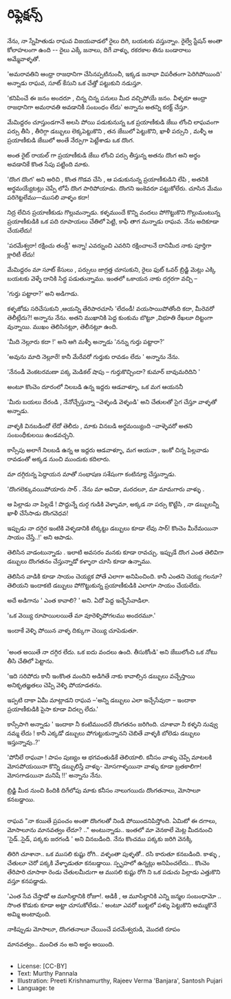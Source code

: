 # రిఫ్లెక్షన్స్

##
నేను, నా స్నేహితుడు రాఘవ విజయవాడలో రైలు దిగి, బయటకు వస్తున్నాం. రైల్వే స్టేషన్ అంతా కోలాహలంగా ఉంది -- రైలు ఎక్కే జనాలు, దిగే వాళ్ళు, రకరకాల తిను బండారాలు అమ్మేవాళ్ళతో.

'అమరావతిని ఆంధ్రా రాజధానిగా చేసినప్పటినుంచీ, ఇక్కడ జనాభా విపరీతంగా పెరిగిపోయింది' అన్నాడు రాఘవ, సూట్ కేసుని ఒక చేత్తో పట్టుకుని నడుస్తూ.

'కనిపించే ఈ జనం అందరూ , చిన్న చిన్న పనులు మీద వచ్చిపోయే జనం. వీళ్ళకూ ఆంధ్రా రాజధానిగా అమరావతి అవడానికీ సంబంధం లేదు' అన్నాను అతన్ని కరక్ట్ చేస్తూ.

మేమిద్దరం చూస్తుండగానే అలసి పోయి పడుకునున్న ఒక ప్రయాణీకుడి జేబు లోంచి లాఘవంగా పర్సు తీసి , తీరిగ్గా డబ్బులు లెక్కపెట్టుకొని , తన జేబులో పెట్టుకొని, ఖాళీ పర్సుని , మళ్ళీ ఆ ప్రయాణీకుడి జేబులో అంతే నేర్పుగా పెట్టేశాడు ఒక దొంగ.

అంత రైట్ రాయల్ గా ప్రయాణీకుడి జేబు లోంచి పర్సు తీస్తున్న అతను దొంగ అని అర్థం అవడానికే కొంత సేపు పట్టింది మాకు. 

'దొంగ దొంగ' అని అరిచి , కొంత గొడవ చేసి , ఆ పడుకునున్న ప్రయాణీకుడిని లేపి , అతనికి అర్థమయ్యేటట్లు చెప్పే లోపే దొంగ పారిపోయాడు. దొంగని ఇంకెవరూ పట్టుకోలేరు. చూసిన మేము పరిగెట్టలేము—ముసలి వాళ్ళం కదా! 

నిద్ర లేచిన ప్రయాణీకుడు గొల్లుమన్నాడు. కళ్ళముందే కొన్ని వందలు పోగొట్టుకొని గొల్లుమంటున్న ప్రయాణీకుడికి ఒక పది రూపాయలు చేతిలో పెట్టి, కాఫీ తాగ మన్నాడు రాఘవ. నేను అదికూడా చేయలేదు! 

'పరమేశ్వరా! రక్షించు తండ్రీ' అన్నా! ఎవర్నుంచి ఎవరిని రక్షించాలనే దానిమీద నాకు పూర్తిగా క్లారిటీ లేదు!

మేమిద్దరం మా సూట్ కేసులు , పర్సులు జాగ్రత్త చూసుకుని, రైలు ఫుట్ ఓవర్ బ్రిడ్జి మెట్లు ఎక్కి బయటకు వెళ్ళే దానికి సిద్ధ పడుతున్నాము. ఇంతలో ఒకాయన నాకు దగ్గరగా వచ్చి –

'గుర్తు పట్టారా?' అని అడిగాడు.

కళ్ళజోడు సరిచేసుకుని ,ఆయన్ని తేరిపారచూసి 'లేదండీ! వయసాయిపోతోంది కదా, మీరెవరో తెలీట్లేదు?! అన్నాను నేను. అతని ముఖానికి పెద్ద కుంకుమ బొట్టూ ,విభూతి రేఖలూ దిట్టంగా వున్నాయి. ముఖం తెలిసినట్లూ, తెలీనట్లూ ఉంది.

'మీది నెల్లూరు కదా !' అని ఆగి మళ్ళీ అన్నాడు 'నన్ను గుర్తు పట్టారా?'

'అవును మాది నెల్లూరే! కానీ మేరేవరో గుర్తుకు రావడం లేదు ' అన్నాను నేను.

'నేనండీ వెంకటరమణా పక్క మెడికల్ షాపు – గుర్తుకొచ్చిందా? కుమార్ బావుమరిదిని ' 

అంటూ కొంచెం దూరంలో నిలబడి ఉన్న ఇద్దరు ఆడవాళ్ళూ, ఒక మగ ఆయననీ 

'మీరు బయలు దేరండి , నేనోచ్చేస్తున్నా –వెళ్ళండి వెళ్ళండి' అని చేతులతో సైగ చేస్తూ వాళ్ళతో అన్నాడు. 

వాళ్ళకి వినబడిందో లేదో తెలీదు , మాకు వినబడి అర్థమయ్యింది –వాళ్ళెవరో అతని సంబంధీకులయి ఉండవచ్చని. 

కాస్సేపు అలాగే నిలబడి ఉన్న ఆ ఇద్దరు ఆడవాళ్ళూ, మగ ఆయనా , ఇంకో చిన్న పిల్లవాడు రావడంతో అక్కడ నుంచి ముందుకు కదిలారు. 

మా దగ్గిరున్న పెద్దాయన మాతో సంభాషణ సశేషంగా కంటిన్యూ చేస్తున్నాడు.

'దొంగలెక్కువయిపోయారు సార్ . నేను మా ఆవిడా, మరదలూ, మా మామగారు వాళ్ళు . 

ఆ పిల్లాడు నా పిల్లడే ! పొద్దున్నే దుర్గ గుడికి వెళ్ళామా, అక్కడ నా పర్సు కొట్టేసి , నా డబ్బులన్నీ ఖాళీ చేసేసాడు దొంగవెధవ! 

ఇప్పుడు నా దగ్గిర ఇంటికి వెళ్ళడానికి టిక్కట్టు డబ్బులు కూడా లేవు సార్! కొంచెం మీరేమయినా సాయం చేస్తే..!' అని ఆపాడు.

తెలిసిన వాడంటున్నాడు . ఇలాటి అవసరం మనకు కూడా రావచ్చు. ఇప్పుడే దొంగ ఎంత తెలివిగా డబ్బులు దొంగతనం చేస్తున్నాడో కళ్ళారా చూసి కూడా ఉన్నాము. 

తెలిసిన వాడికి కూడా సాయం చెయ్యక పోతే ఎలాగా అనిపించింది. కానీ ఎంతని చెయ్య గలనూ? తెలియని ఇందాకటి డబ్బులు పోగొట్టుకున్న ప్రయాణీకుడికి ఎలాగూ సాయం చేయలేదు. 

అదే అడిగాను ' ఎంత కావాలి? ' అని. ఏదో పెద్ద ఇచ్చేసేవాడిలా.

'ఒక వెయ్యి రూపాయిలయితే మా వూరెళ్ళిపోగలము అందరమూ.' 

ఇందాకే వెళ్ళి పోయిన వాళ్ళ దిక్కుగా చెయ్యి చూపెడుతూ.

##
'అంత అయితే నా దగ్గిర లేదు. ఒక  ఐదు వందలు  ఉంది. తీసుకోండి' అని జేబులోంచి ఒక నోటు తీసి చేతిలో పెట్టాను.

'ఇది సరిపోదు కానీ ఇంకొంత మందిని అడిగితే నాకు కావాల్సిన డబ్బులు వచ్చేస్తాయి అనికృతజ్ఞతలు చెప్పి వెళ్ళి పోయాడతను.

ఇప్పటి దాకా ఏమీ మాట్లాడని రాఘవ –'అన్ని డబ్బులు ఎలా ఇచ్చేసేవురా – ఇందాకా ప్రయాణీకుడికి పైసా కూడా విదల్చ లేదు.' 

కాస్సేపాగి అన్నాడు ' ఇందాకా నీ కంటిముందరే దొంగతనం జరిగింది. చూశావా నీ కళ్ళని నువ్వు నమ్మ లేదు ! కానీ ఎక్కడో డబ్బులు పోగుట్టుకున్నానని చెబితే వాళ్ళకి బోలెడు డబ్బులు ఇస్తున్నావు..?'

'పోనీలే రాఘవా ! పాపం పుణ్యం ఆ భగవంతుడికే తెలియాలి. కనీసం వాళ్ళు చెప్పే మాటలకి మోసపోయయినా కొన్ని డబ్బులిస్తే వాళ్ళు- మోసగాళ్ళయినా వాళ్ళు కూడా బ్రతకాలిగా! మోసగాడయినా మనిషే !!' అన్నాను నేను.

బ్రిడ్జి మీద నుంచి కిందికి దిగేలోపు మాకు కనీసం నాలుగయిదు దొంగతనాలు, మోసాలూ కనబడ్డాయి.

##
రాఘవ "నా కయితే ప్రపంచం అంతా దొంగలతో నిండి పోయిందనిపిస్తోంది. ఏమిటో ఈ దగాలు, మోసాలూను మానవత్వం లేదూ? .." అంటున్నాడు.. ఇంతలో మా వెనకాలే మెట్ల మీదనుంచి  'సైడ్..సైడ్, పక్కకు జరగండి ' అని వినబడింది. నేను కొంచము పక్కకు జరిగి వెనక్కి 

తిరిగి చూశానా.. ఒక ముసలి కుష్టు రోగి.. వళ్ళంతా పుళ్ళతో.. రసి కారుతూ కనబడింది. కాళ్ళు , చేతులూ చెరో పక్కకి వేళ్ళాడుతూ కనబడ్డాయి. స్పృహలో ఉన్నట్లు అనిపించలేదు... కొంచెం తేరిపారి చూసాకా రెండు చేతులమీదుగా ఆ ముసలి కుష్టు రోగి ని ఒక పడుచు పిల్లాడు ఎత్తుకొని వస్తూ కనపడ్డాడు.

'ఎంత సేవ చేస్తాడో ఆ మూసిల్దానికి రోజూ!. ఆడికీ , ఆ మూసిల్దానికి ఎన్ని జన్మల సంబంధామో .. సొంత కొడుకు కూడా అట్టా చూసుకోలేడు..' అంటూ ఎవరో బుట్టలో పళ్ళు పెట్టుకొని అమ్ముకొనే అమ్మి అంటావుంది.

నాకిప్పుడు మోసాలూ, దొంగతనాలూ చేయించే పరమేశ్వరుడి, మొదటి రూపం

మానవత్వం.. మంచిత నం అని అర్థం అయింది.

##
* License: [CC-BY]
* Text: Murthy Pannala
* Illustration: Preeti Krishnamurthy, Rajeev Verma 'Banjara', Santosh Pujari
* Language: te
